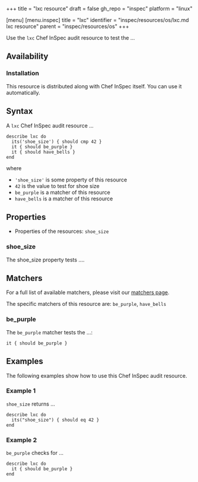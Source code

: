 +++
title = "lxc resource"
draft = false
gh_repo = "inspec"
platform = "linux"

[menu]
  [menu.inspec]
    title = "lxc"
    identifier = "inspec/resources/os/lxc.md lxc resource"
    parent = "inspec/resources/os"
+++

Use the `lxc` Chef InSpec audit resource to test the ...


## Availability

### Installation

This resource is distributed along with Chef InSpec itself. You can use it automatically.

## Syntax

A `lxc` Chef InSpec audit resource ...

    describe lxc do
      its('shoe_size') { should cmp 42 }
      it { should be_purple }
      it { should have_bells }
    end
where

- `'shoe_size'` is some property of this resource
- `42` is the value to test for shoe size
- `be_purple` is a matcher of this resource
- `have_bells` is a matcher of this resource

## Properties

- Properties of the resources: `shoe_size`

### shoe_size

The shoe_size property tests ....

## Matchers

For a full list of available matchers, please visit our [matchers page](https://docs.chef.io/inspec/matchers/).

The specific matchers of this resource are: `be_purple`, `have_bells`

### be_purple

The `be_purple` matcher tests the ...:

    it { should be_purple }

## Examples
The following examples show how to use this Chef InSpec audit resource.

### Example 1

`shoe_size` returns ...

    describe lxc do
      its("shoe_size") { should eq 42 }
    end

### Example 2

`be_purple` checks for ...

    describe lxc do
      it { should be_purple }
    end


